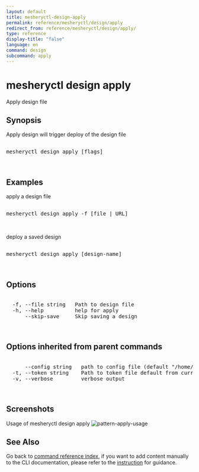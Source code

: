 ```yaml
---
layout: default
title: mesheryctl-design-apply
permalink: reference/mesheryctl/design/apply
redirect_from: reference/mesheryctl/design/apply/
type: reference
display-title: "false"
language: en
command: design
subcommand: apply
---
```


# mesheryctl design apply

Apply design file

## Synopsis

Apply design will trigger deploy of the design file
<pre class='codeblock-pre'>
<div class='codeblock'>
mesheryctl design apply [flags]

</div>
</pre> 

## Examples

apply a design file
<pre class='codeblock-pre'>
<div class='codeblock'>
mesheryctl design apply -f [file | URL]

</div>
</pre> 

deploy a saved design
<pre class='codeblock-pre'>
<div class='codeblock'>
mesheryctl design apply [design-name]

</div>
</pre> 

## Options

<pre class='codeblock-pre'>
<div class='codeblock'>
  -f, --file string   Path to design file
  -h, --help          help for apply
      --skip-save     Skip saving a design

</div>
</pre>

## Options inherited from parent commands

<pre class='codeblock-pre'>
<div class='codeblock'>
      --config string   path to config file (default "/home/n2/.meshery/config.yaml")
  -t, --token string    Path to token file default from current context
  -v, --verbose         verbose output

</div>
</pre>

## Screenshots

Usage of mesheryctl design apply
![pattern-apply-usage](/assets/img/mesheryctl/patternApply.png)

## See Also

Go back to [command reference index](/reference/mesheryctl/), if you want to add content manually to the CLI documentation, please refer to the [instruction](/project/contributing/contributing-cli#preserving-manually-added-documentation) for guidance.
